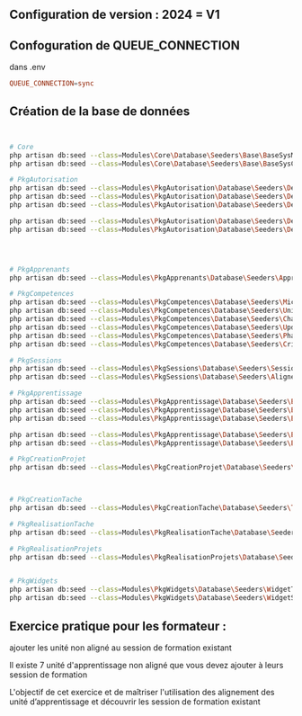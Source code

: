 

## Configuration de version : 2024 = V1
## Confoguration de QUEUE_CONNECTION

dans .env

````conf
QUEUE_CONNECTION=sync
````


## Création de la base de données 



## 

````bash

# Core
php artisan db:seed --class=Modules\Core\Database\Seeders\Base\BaseSysModuleSeeder
php artisan db:seed --class=Modules\Core\Database\Seeders\Base\BaseSysColorSeeder

# PkgAutorisation
php artisan db:seed --class=Modules\PkgAutorisation\Database\Seeders\DefaultApprenantPermission
php artisan db:seed --class=Modules\PkgAutorisation\Database\Seeders\DefaultFormateurPermission
php artisan db:seed --class=Modules\PkgAutorisation\Database\Seeders\DefaultAdminFormateurPermission

php artisan db:seed --class=Modules\PkgAutorisation\Database\Seeders\DefaultAdminPermission
php artisan db:seed --class=Modules\PkgAutorisation\Database\Seeders\DefaultGappPermission




# PkgApprenants
php artisan db:seed --class=Modules\PkgApprenants\Database\Seeders\ApprenantKonosySeeder

# PkgCompetences
php artisan db:seed --class=Modules\PkgCompetences\Database\Seeders\MicroCompetenceSeeder
php artisan db:seed --class=Modules\PkgCompetences\Database\Seeders\UniteApprentissageSeeder
php artisan db:seed --class=Modules\PkgCompetences\Database\Seeders\ChapitreSeeder
php artisan db:seed --class=Modules\PkgCompetences\Database\Seeders\UpdateReferenceSeeder
php artisan db:seed --class=Modules\PkgCompetences\Database\Seeders\PhaseEvaluationSeeder
php artisan db:seed --class=Modules\PkgCompetences\Database\Seeders\CritereEvaluationSeeder

# PkgSessions
php artisan db:seed --class=Modules\PkgSessions\Database\Seeders\SessionFormationSeeder
php artisan db:seed --class=Modules\PkgSessions\Database\Seeders\AlignementUaSeeder

# PkgApprentissage
php artisan db:seed --class=Modules\PkgApprentissage\Database\Seeders\EtatRealisationMicroCompetenceSeeder
php artisan db:seed --class=Modules\PkgApprentissage\Database\Seeders\EtatRealisationUaSeeder
php artisan db:seed --class=Modules\PkgApprentissage\Database\Seeders\EtatRealisationChapitreSeeder

php artisan db:seed --class=Modules\PkgApprentissage\Database\Seeders\EtatRealisationModuleSeeder
php artisan db:seed --class=Modules\PkgApprentissage\Database\Seeders\EtatRealisationCompetenceSeeder

# PkgCreationProjet
php artisan db:seed --class=Modules\PkgCreationProjet\Database\Seeders\NatureLivrableSeeder



# PkgCreationTache
php artisan db:seed --class=Modules\PkgCreationTache\Database\Seeders\TacheSeeder

# PkgRealisationTache
php artisan db:seed --class=Modules\PkgRealisationTache\Database\Seeders\WorkflowTacheSeeder

# PkgRealisationProjets
php artisan db:seed --class=Modules\PkgRealisationProjets\Database\Seeders\EtatsRealisationProjetSeeder


# PkgWidgets
php artisan db:seed --class=Modules\PkgWidgets\Database\Seeders\WidgetTypeSeeder
php artisan db:seed --class=Modules\PkgWidgets\Database\Seeders\WidgetSeeder

````



## Exercice pratique pour les formateur : 

ajouter les unité non aligné au session de formation existant 

Il existe 7 unité d'apprentissage non aligné que vous devez ajouter à leurs session de formation

L'objectif de cet exercice et de maîtriser l'utilisation des alignement des unité d’apprentissage et découvrir les session de formation existant